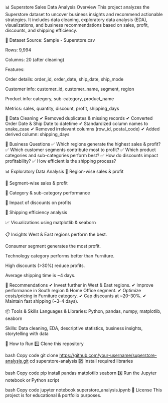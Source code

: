 📊 Superstore Sales Data Analysis
Overview
This project analyzes the Superstore dataset to uncover business insights and recommend actionable strategies.
It includes data cleaning, exploratory data analysis (EDA), visualizations, and business recommendations based on sales, profit, discounts, and shipping efficiency.

📄 Dataset
Source: Sample - Superstore.csv

Rows: 9,994

Columns: 20 (after cleaning)

Features:

Order details: order_id, order_date, ship_date, ship_mode

Customer info: customer_id, customer_name, segment, region

Product info: category, sub-category, product_name

Metrics: sales, quantity, discount, profit, shipping_days

🧹 Data Cleaning
✔ Removed duplicates & missing records
✔ Converted Order Date & Ship Date to datetime
✔ Standardized column names to snake_case
✔ Removed irrelevant columns (row_id, postal_code)
✔ Added derived column: shipping_days

🔷 Business Questions
✅ Which regions generate the highest sales & profit?
✅ Which customer segments contribute most to profit?
✅ Which product categories and sub-categories perform best?
✅ How do discounts impact profitability?
✅ How efficient is the shipping process?

📊 Exploratory Data Analysis
📍 Region-wise sales & profit

📍 Segment-wise sales & profit

📍 Category & sub-category performance

📍 Impact of discounts on profits

📍 Shipping efficiency analysis

📈 Visualizations using matplotlib & seaborn

📋 Insights
West & East regions perform the best.

Consumer segment generates the most profit.

Technology category performs better than Furniture.

High discounts (>30%) reduce profits.

Average shipping time is ~4 days.

📌 Recommendations
✔ Invest further in West & East regions.
✔ Improve performance in South region & Home Office segment.
✔ Optimize costs/pricing in Furniture category.
✔ Cap discounts at ~20–30%.
✔ Maintain fast shipping (~3–4 days).

📦 Tools & Skills
Languages & Libraries: Python, pandas, numpy, matplotlib, seaborn

Skills: Data cleaning, EDA, descriptive statistics, business insights, storytelling with data

🚀 How to Run
1️⃣ Clone this repository

bash
Copy code
git clone https://github.com/your-username/superstore-analysis.git
cd superstore-analysis
2️⃣ Install required libraries

bash
Copy code
pip install pandas matplotlib seaborn
3️⃣ Run the Jupyter notebook or Python script

bash
Copy code
jupyter notebook superstore_analysis.ipynb
📜 License
This project is for educational & portfolio purposes.
